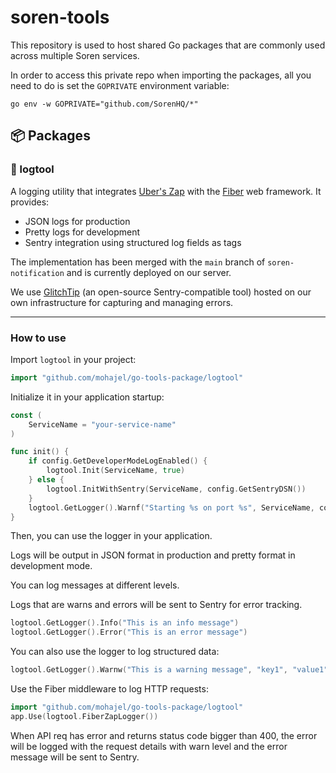 # soren-tools

This repository is used to host shared Go packages that are commonly used across multiple Soren services.

In order to access this private repo when importing the packages, all you need to do is set the `GOPRIVATE` environment variable:

```
go env -w GOPRIVATE="github.com/SorenHQ/*"
```


## 📦 Packages

### 📝 logtool

A logging utility that integrates [Uber's Zap](https://github.com/uber-go/zap) with the [Fiber](https://gofiber.io/) web framework. It provides:

- JSON logs for production
- Pretty logs for development
- Sentry integration using structured log fields as tags

The implementation has been merged with the `main` branch of `soren-notification` and is currently deployed on our server.

We use [GlitchTip](https://glitchtip.com/documentation/install) (an open-source Sentry-compatible tool) hosted on our own infrastructure for capturing and managing errors.

---

### How to use

Import `logtool` in your project:

```go
import "github.com/mohajel/go-tools-package/logtool"
```

Initialize it in your application startup:

```go
const (
	ServiceName = "your-service-name"
)

func init() {
	if config.GetDeveloperModeLogEnabled() {
		logtool.Init(ServiceName, true)
	} else {
		logtool.InitWithSentry(ServiceName, config.GetSentryDSN())
	}
	logtool.GetLogger().Warnf("Starting %s on port %s", ServiceName, config.GetPort())
}
```
Then, you can use the logger in your application.

Logs will be output in JSON format in production and pretty format in development mode.

You can log messages at different levels.

Logs that are warns and errors will be sent to Sentry for error tracking.

```go
logtool.GetLogger().Info("This is an info message")
logtool.GetLogger().Error("This is an error message")
```
You can also use the logger to log structured data:

```go
logtool.GetLogger().Warnw("This is a warning message", "key1", "value1", "key2", "value2")
```

Use the Fiber middleware to log HTTP requests:
```go
import "github.com/mohajel/go-tools-package/logtool"
app.Use(logtool.FiberZapLogger())
```

When API req has error and returns status code bigger than 400, the error will be logged with the request details with warn level and the error message will be sent to Sentry.